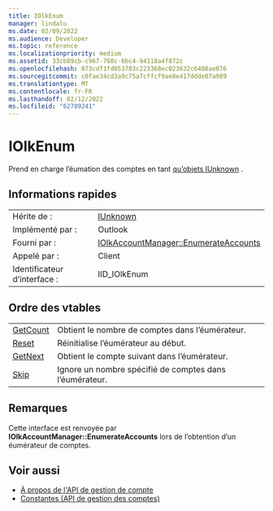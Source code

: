 ```yaml
---
title: IOlkEnum
manager: lindalu
ms.date: 02/09/2022
ms.audience: Developer
ms.topic: reference
ms.localizationpriority: medium
ms.assetid: 33cb89cb-c967-760c-6bc4-94118a4f872c
ms.openlocfilehash: 073cdf1fd053703c223368ec023632c6408ae076
ms.sourcegitcommit: c0fae34cd3a9c75a7cffcf9ae8e417ddde07a989
ms.translationtype: MT
ms.contentlocale: fr-FR
ms.lasthandoff: 02/12/2022
ms.locfileid: "62789241"
---
```

# <a name="iolkenum"></a>IOlkEnum

Prend en charge l’éumation des comptes en tant [qu’objets IUnknown](/windows/desktop/api/unknwn/nn-unknwn-iunknown.md) . 
  
## <a name="quick-info"></a>Informations rapides

|||
|:-----|:-----|
|Hérite de :  |[IUnknown](/windows/desktop/api/unknwn/nn-unknwn-iunknown.md) |
|Implémenté par : |Outlook  |
|Fourni par :    |[IOlkAccountManager::EnumerateAccounts](iolkaccountmanager-enumerateaccounts.md)  |
|Appelé par :      |Client  |
|Identificateur d’interface : |IID_IOlkEnum  |
   
## <a name="vtable-order"></a>Ordre des vtables

|||
|:-----|:-----|
|[GetCount](iolkenum-getcount.md) |Obtient le nombre de comptes dans l’éumérateur. |
|[Reset](iolkenum-reset.md)  |Réinitialise l’éumérateur au début. |
|[GetNext](iolkenum-getnext.md) |Obtient le compte suivant dans l’éumérateur. |
|[Skip](iolkenum-skip.md) |Ignore un nombre spécifié de comptes dans l’éumérateur. |
   
## <a name="remarks"></a>Remarques

Cette interface est renvoyée par **IOlkAccountManager::EnumerateAccounts** lors de l’obtention d’un éumérateur de comptes. 
  
## <a name="see-also"></a>Voir aussi

- [À propos de l'API de gestion de compte](about-the-account-management-api.md) 
- [Constantes (API de gestion des comptes)](constants-account-management-api.md)
